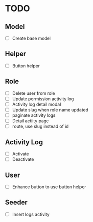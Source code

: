 # TODO

## Model

-   [ ] Create base model

## Helper

-   [ ] Button helper

## Role

-   [ ] Delete user from role
-   [ ] Update permission activity log
-   [ ] Activity log detail modal
-   [ ] Update slug when role name updated
-   [ ] paginate activity logs
-   [ ] Detail actiity page
-   [ ] route, use slug instead of id

## Activity Log

-   [ ] Activate
-   [ ] Deactivate

## User

-   [ ] Enhance button to use button helper

## Seeder

-   [ ] Insert logs activity
